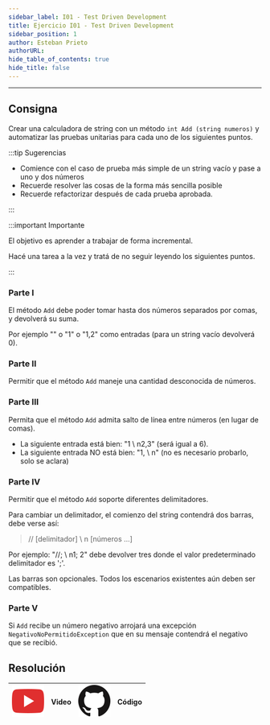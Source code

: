 ```yaml
---
sidebar_label: I01 - Test Driven Development
title: Ejercicio I01 - Test Driven Development
sidebar_position: 1
author: Esteban Prieto
authorURL:
hide_table_of_contents: true
hide_title: false
---
```

---

## Consigna
Crear una calculadora de string con un método `int Add (string numeros)` y automatizar las pruebas unitarias para cada uno de los siguientes puntos.

:::tip Sugerencias

- Comience con el caso de prueba más simple de un string vacío y pase a uno y dos números
- Recuerde resolver las cosas de la forma más sencilla posible
- Recuerde refactorizar después de cada prueba aprobada.

:::

:::important Importante

El objetivo es aprender a trabajar de forma incremental. 

Hacé una tarea a la vez y tratá de no seguir leyendo los siguientes puntos.

:::

### Parte I
El método `Add` debe poder tomar hasta dos números separados por comas, y devolverá su suma. 

Por ejemplo "" o "1" o "1,2" como entradas (para un string vacío devolverá 0).

### Parte II
Permitir que el método `Add` maneje una cantidad desconocida de números.

### Parte III
Permita que el método `Add` admita salto de línea entre números (en lugar de comas). 
   * La siguiente entrada está bien: "1 \ n2,3" (será igual a 6). 
   * La siguiente entrada NO está bien: "1, \ n" (no es necesario probarlo, solo se aclara)

### Parte IV
Permitir que el método `Add` soporte diferentes delimitadores.

Para cambiar un delimitador, el comienzo del string contendrá dos barras, debe verse así:
  
> // [delimitador] \ n [números ...]

Por ejemplo: "//; \ n1; 2" debe devolver tres donde el valor predeterminado delimitador es ';'.

Las barras son opcionales. Todos los escenarios existentes aún deben ser compatibles.

### Parte V
Si `Add` recibe un número negativo arrojará una excepción `NegativoNoPermitidoException` que en su mensaje contendrá el negativo que se recibió.

## Resolución
| ![img](/base/youtube.svg) | Video | ![img](/base/github.svg) | Código |
| :-----------------------: | :---: | :----------------------: | :----: |
